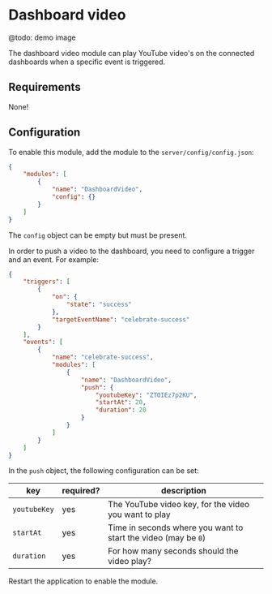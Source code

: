 # Dashboard video

@todo: demo image

The dashboard video module can play YouTube video's on the connected dashboards
when a specific event is triggered.

## Requirements

None!

## Configuration

To enable this module, add the module to the `server/config/config.json`:

```json
{
    "modules": [
        {
            "name": "DashboardVideo",
            "config": {}
        }
    ]
}
```

The `config` object can be empty but must be present.

In order to push a video to the dashboard, you need to configure a trigger and an event. For example:

```json
{
    "triggers": [
        {
            "on": {
                "state": "success"
            },
            "targetEventName": "celebrate-success"
        }
    ],
    "events": [
        {
            "name": "celebrate-success",
            "modules": [
                {
                    "name": "DashboardVideo",
                    "push": {
                        "youtubeKey": "ZTOIEz7p2KU",
                        "startAt": 20,
                        "duration": 20
                    }
                }
            ]
        }
    ]
}
```

In the `push` object, the following configuration can be set:

| key          | required? | description                                                    |
| ------------ | --------- | -------------------------------------------------------------- |
| `youtubeKey` | yes       | The YouTube video key, for the video you want to play          |
| `startAt`    | yes       | Time in seconds where you want to start the video (may be `0`) |
| `duration`   | yes       | For how many seconds should the video play?                    |

Restart the application to enable the module.

